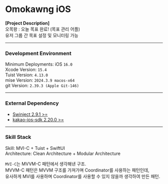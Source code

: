 # Omokawng iOS

**[Project Description]**  
오목왕 : 오늘 목표 완료! (목표 관리 어플)  
유저 그룹 간 목표 설정 및 모니터링 가능  

---  

### Development Environment

Minimum Deployments: iOS `16.0`  
Xcode Version: `15.4`  
Tuist Version: `4.13.0`  
mise Version: `2024.3.9 macos-x64`  
git Version: `2.39.3 (Apple Git-146)`  

---  

### External Dependency  

- [Swinject 2.9.1 >=](https://github.com/Swinject/Swinject)  
- [kakao-ios-sdk 2.20.0 >=](https://github.com/kakao/kakao-ios-sdk)  

---  

### Skill Stack

Skill: MVI-C + Tuist + SwiftUI  
Architecture: Clean Architecture + Modular Architecture  

`MVI-C`는 MVVM-C 패턴에서 생각해낸 구조.  
MVVM-C 패턴은 MVVM 구조를 가져가며 Coordinator를 사용하는 패턴인데,  
유사하게 MVI를 사용하며 Coordinator를 사용할 수 있지 않을까 생각하여 만든 패턴.  